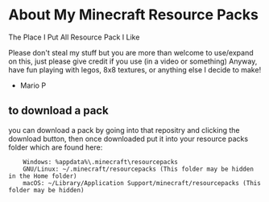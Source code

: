 # About My Minecraft Resource Packs
The Place I Put All Resource Pack I Like

Please don't steal my stuff but you are 
more than welcome to use/expand on this, just please give credit if you use (in a video or something)
Anyway, have fun playing with legos, 8x8 textures, or anything else I decide to make!

- Mario P

## to download a pack
you can download a pack by going into that repositry and clicking the download button,
then once downloaded put it into your resource packs folder which are found here:

        Windows: %appdata%\.minecraft\resourcepacks
        GNU/Linux: ~/.minecraft/resourcepacks (This folder may be hidden in the Home folder)
        macOS: ~/Library/Application Support/minecraft/resourcepacks (This folder may be hidden)
